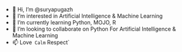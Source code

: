 - 👋 Hi, I’m @suryapugazh
- 👀 I’m interested in Artificial Intelligence & Machine Learning
- 🌱 I’m currently learning Python, MOJO, R
- 💞️ I’m looking to collaborate on Python For Artificial Intelligence & Machine Learning
- 📫 Love` Calm` Respect`

<!---
suryapugazh/suryapugazh is a ✨ special ✨ repository because its `README.md` (this file) appears on your GitHub profile.
You can click the Preview link to take a look at your changes.
--->
